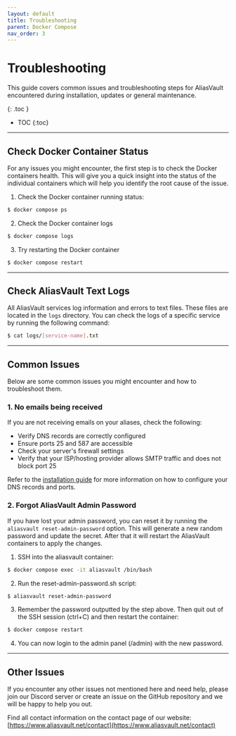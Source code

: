 ```yaml
---
layout: default
title: Troubleshooting
parent: Docker Compose
nav_order: 3
---
```


# Troubleshooting

This guide covers common issues and troubleshooting steps for AliasVault encountered during installation, updates or general maintenance.

{: .toc }
* TOC
{:toc}

---

## Check Docker Container Status
For any issues you might encounter, the first step is to check the Docker containers health. This will give you a quick insight into the status of the individual containers which will help you identify the root cause of the issue.

1. Check the Docker container running status:
```bash
$ docker compose ps
```

2. Check the Docker container logs
```bash
$ docker compose logs
```

3. Try restarting the Docker container
```bash
$ docker compose restart
```

---

## Check AliasVault Text Logs
All AliasVault services log information and errors to text files. These files are located in the `logs` directory. You can check the logs of a specific service by running the following command:

```bash
$ cat logs/[service-name].txt
```

---

## Common Issues
Below are some common issues you might encounter and how to troubleshoot them.

### 1. No emails being received
If you are not receiving emails on your aliases, check the following:
- Verify DNS records are correctly configured
- Ensure ports 25 and 587 are accessible
- Check your server's firewall settings
- Verify that your ISP/hosting provider allows SMTP traffic and does not block port 25

Refer to the [installation guide](./#3-email-server-setup) for more information on how to configure your DNS records and ports.


### 2. Forgot AliasVault Admin Password
If you have lost your admin password, you can reset it by running the `aliasvault reset-admin-password` option. This will generate a new random password and update the secret. After that it will restart the AliasVault containers to apply the changes.

1. SSH into the aliasvault container:
```bash
$ docker compose exec -it aliasvault /bin/bash
```
2. Run the reset-admin-password.sh script:
```bash
$ aliasvault reset-admin-password
```
3. Remember the password outputted by the step above. Then quit out of the SSH session (ctrl+C) and then restart the container:
```bash
$ docker compose restart
```
4. You can now login to the admin panel (/admin) with the new password.

---

## Other Issues
If you encounter any other issues not mentioned here and need help, please join our Discord server or create an issue on the GitHub repository and we will be happy to help you out.

Find all contact information on the contact page of our website: [https://www.aliasvault.net/contact](https://www.aliasvault.net/contact)